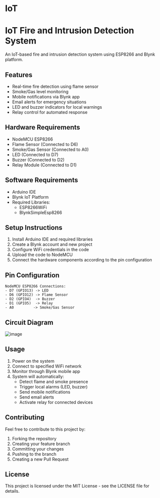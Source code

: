 # IoT
# IoT Fire and Intrusion Detection System
An IoT-based fire and intrusion detection system using ESP8266 and Blynk platform.

## Features
- Real-time fire detection using flame sensor
- Smoke/Gas level monitoring
- Mobile notifications via Blynk app
- Email alerts for emergency situations
- LED and buzzer indicators for local warnings
- Relay control for automated response

## Hardware Requirements
- NodeMCU ESP8266
- Flame Sensor (Connected to D6)
- Smoke/Gas Sensor (Connected to A0)
- LED (Connected to D7)
- Buzzer (Connected to D2)
- Relay Module (Connected to D1)

## Software Requirements
- Arduino IDE
- Blynk IoT Platform
- Required Libraries:
  - ESP8266WiFi
  - BlynkSimpleEsp8266

## Setup Instructions
1. Install Arduino IDE and required libraries
2. Create a Blynk account and new project
3. Configure WiFi credentials in the code
4. Upload the code to NodeMCU
5. Connect the hardware components according to the pin configuration

## Pin Configuration
```
NodeMCU ESP8266 Connections:
- D7 (GPIO13) -> LED
- D6 (GPIO12) -> Flame Sensor
- D2 (GPIO4)  -> Buzzer
- D1 (GPIO5)  -> Relay
- A0         -> Smoke/Gas Sensor
```

## Circuit Diagram
![image](https://github.com/user-attachments/assets/e445a63f-de74-4f5d-9407-fbe288e44a16)


## Usage
1. Power on the system
2. Connect to specified WiFi network
3. Monitor through Blynk mobile app
4. System will automatically:
   - Detect flame and smoke presence
   - Trigger local alarms (LED, buzzer)
   - Send mobile notifications
   - Send email alerts
   - Activate relay for connected devices

## Contributing
Feel free to contribute to this project by:
1. Forking the repository
2. Creating your feature branch
3. Committing your changes
4. Pushing to the branch
5. Creating a new Pull Request

## License
This project is licensed under the MIT License - see the LICENSE file for details.
